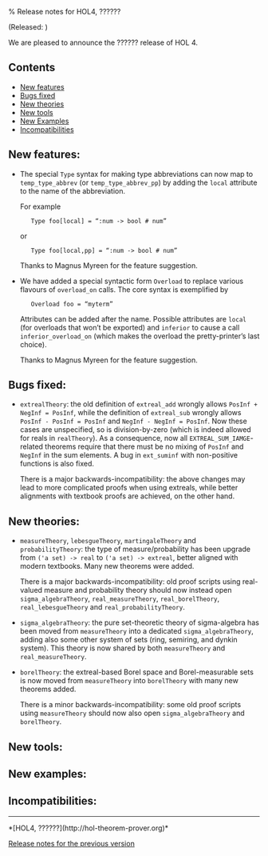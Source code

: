 % Release notes for HOL4, ??????

<!-- search and replace ?????? strings corresponding to release name -->
<!-- indent code within bulleted lists to column 11 -->

(Released: )

We are pleased to announce the ?????? release of HOL 4.

Contents
--------

-   [New features](#new-features)
-   [Bugs fixed](#bugs-fixed)
-   [New theories](#new-theories)
-   [New tools](#new-tools)
-   [New Examples](#new-examples)
-   [Incompatibilities](#incompatibilities)

New features:
-------------

*   The special `Type` syntax for making type abbreviations can now map to `temp_type_abbrev` (or `temp_type_abbrev_pp`) by adding the `local` attribute to the name of the abbreviation.

    For example

           Type foo[local] = “:num -> bool # num”

    or

           Type foo[local,pp] = “:num -> bool # num”

    Thanks to Magnus Myreen for the feature suggestion.

*   We have added a special syntactic form `Overload` to replace various flavours of `overload_on` calls.
    The core syntax is exemplified by

           Overload foo = “myterm”

    Attributes can be added after the name.
    Possible attributes are `local` (for overloads that won’t be exported) and `inferior` to cause a call `inferior_overload_on` (which makes the overload the pretty-printer’s last choice).

    Thanks to Magnus Myreen for the feature suggestion.

Bugs fixed:
-----------

*  `extrealTheory`: the old definition of `extreal_add` wrongly allows
   `PosInf + NegInf = PosInf`, while the definition of `extreal_sub` wrongly
    allows `PosInf - PosInf = PosInf` and `NegInf - NegInf = PosInf`. Now
    these cases are unspecified, so is division-by-zero (which is indeed
    allowed for reals in `realTheory`). As a consequence, now all
   `EXTREAL_SUM_IAMGE`-related theorems require that there must be no
    mixing of `PosInf` and `NegInf` in the sum elements.
    A bug in `ext_suminf` with non-positive functions is also fixed.

    There is a major backwards-incompatibility: the above changes may
    lead to more complicated proofs when using extreals, while better 
    alignments with textbook proofs are achieved, on the other hand.

New theories:
-------------

*  `measureTheory`, `lebesgueTheory`, `martingaleTheory` and `probabilityTheory`:
    the type of measure/probability has been upgrade
    from `('a set) -> real` to `('a set) -> extreal`, better aligned with
    modern textbooks. Many new theorems were added.

    There is a major backwards-incompatibility: old proof scripts
    using real-valued measure and probability theory should now
    instead open `sigma_algebraTheory`, `real_measureTheory`,
    `real_borelTheory`, `real_lebesgueTheory` and `real_probabilityTheory`.

*  `sigma_algebraTheory`: the pure set-theoretic theory of sigma-algebra
    has been moved from `measureTheory` into a dedicated `sigma_algebraTheory`,
    adding also some other system of sets (ring, semiring, and dynkin system).
    This theory is now shared by both `measureTheory` and `real_measureTheory`.

*  `borelTheory`: the extreal-based Borel space and Borel-measurable
    sets is now moved from `measureTheory` into `borelTheory` with
    many new theorems added.

    There is a minor backwards-incompatibility: some old proof scripts using
   `measureTheory` should now also open `sigma_algebraTheory` and `borelTheory`.

New tools:
----------

New examples:
-------------

Incompatibilities:
------------------

* * * * *

<div class="footer">
*[HOL4, ??????](http://hol-theorem-prover.org)*

[Release notes for the previous version](kananaskis-13.release.html)

</div>
